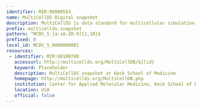 ```yaml
---
identifier: MIR:00000583
name: MultiCellDS Digital snapshot
description: MultiCellDS is data standard for multicellular simulation, experimental, and clinical data. A digital snapshot is a single-time output of the microenvironment (including basement membranes and the vascular network), any cells contained within, and essential metadata. Cells may include phenotypic data.
prefix: multicellds.snapshot
pattern: ^MCDS_S_[a-zA-Z0-9]{1,10}$
prefixed: 0
local_id: MCDS_S_0000000001
resources:
 - identifier: MIR:00100780
   accessurl: http://multicellds.org/MultiCellDB/${lid}
   keyword: Placeholder
   description: MultiCellDS snapshot at Keck School of Medicine
   homepage: http://multicellds.org/MultiCellDB.php
   institution: Center for Applied Molecular Medicine, Keck School of Medicine, University of Southern California, California
   location: USA
   official: false
---
```

